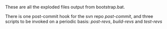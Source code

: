These are all the exploded files output from bootstrap.bat.

There is one post-commit hook for the svn repo _post-commit_, and three scripts to be invoked on a periodic basis:
_post-revs_, _build-revs_ and _test-revs_


